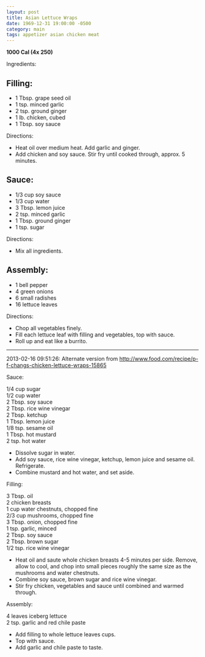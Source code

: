 ```yaml
---
layout: post
title: Asian Lettuce Wraps
date: 1969-12-31 19:00:00 -0500
category: main
tags: appetizer asian chicken meat
---
```

<b>1000 Cal (4x 250)</b>
  
Ingredients:  
<h2>Filling:</h2>

 * 1 Tbsp. grape seed oil
 * 1 tsp. minced garlic
 * 2 tsp. ground ginger
 * 1 lb. chicken, cubed
 * 1 Tbsp. soy sauce

Directions:  

 * Heat oil over medium heat. Add garlic and ginger.
 * Add chicken and soy sauce. Stir fry until cooked through, approx. 5 minutes.

<h2>Sauce:</h2>

 * 1/3 cup soy sauce
 * 1/3 cup water
 * 3 Tbsp. lemon juice
 * 2 tsp. minced garlic
 * 1 Tbsp. ground ginger
 * 1 tsp. sugar

Directions:  

 * Mix all ingredients.

<h2>Assembly:</h2>

 * 1 bell pepper
 * 4 green onions
 * 6 small radishes
 * 16 lettuce leaves

Directions:  

 * Chop all vegetables finely.
 * Fill each lettuce leaf with filling and vegetables, top with sauce.
 * Roll up and eat like a burrito.


---

2013-02-16 09:51:26: Alternate version from http://www.food.com/recipe/p-f-changs-chicken-lettuce-wraps-15865

Sauce:

1/4 cup sugar  
1/2 cup water  
2 Tbsp. soy sauce  
2 Tbsp. rice wine vinegar  
2 Tbsp. ketchup  
1 Tbsp. lemon juice  
1/8 tsp. sesame oil  
1 Tbsp. hot mustard  
2 tsp. hot water

* Dissolve sugar in water.
* Add soy sauce, rice wine vinegar, ketchup, lemon juice and sesame oil.  Refrigerate.
* Combine mustard and hot water, and set aside.

Filling:

3 Tbsp. oil  
2 chicken breasts  
1 cup water chestnuts, chopped fine  
2/3 cup mushrooms, chopped fine  
3 Tbsp. onion, chopped fine  
1 tsp. garlic, minced  
2 Tbsp. soy sauce  
2 Tbsp. brown sugar  
1/2 tsp. rice wine vinegar

* Heat oil and saute whole chicken breasts 4-5 minutes per side.  Remove, allow to cool, and chop into small pieces roughly the same size as the mushrooms and water chestnuts.
* Combine soy sauce, brown sugar and rice wine vinegar.
* Stir fry chicken, vegetables and sauce until combined and warmed through.

Assembly:

4 leaves iceberg lettuce  
2 tsp. garlic and red chile paste

* Add filling to whole lettuce leaves cups.
* Top with sauce.
* Add garlic and chile paste to taste.

